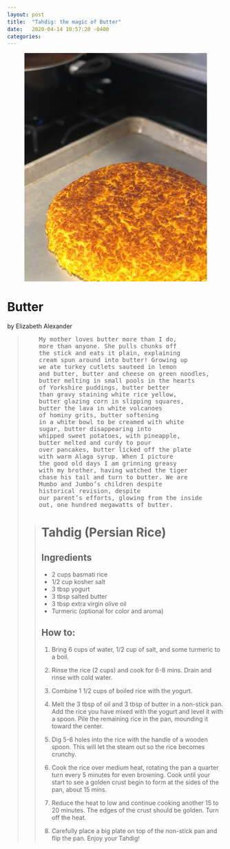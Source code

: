 ```yaml
---
layout: post
title:  "Tahdig: the magic of Butter"
date:   2020-04-14 10:57:20 -0400
categories:
---
```

<figure>
  <img alt="Tahdig or Persian Rice" src="tahdig2.jpg">
</figure>

# Butter

by Elizabeth Alexander

<blockquote cite="https://www.poetryfoundation.org/poems/52416/butter-56d230df0abef">
<pre>
    My mother loves butter more than I do,
    more than anyone. She pulls chunks off
    the stick and eats it plain, explaining
    cream spun around into butter! Growing up
    we ate turkey cutlets sauteed in lemon
    and butter, butter and cheese on green noodles,
    butter melting in small pools in the hearts
    of Yorkshire puddings, butter better
    than gravy staining white rice yellow,
    butter glazing corn in slipping squares,
    butter the lava in white volcanoes
    of hominy grits, butter softening
    in a white bowl to be creamed with white
    sugar, butter disappearing into
    whipped sweet potatoes, with pineapple,
    butter melted and curdy to pour
    over pancakes, butter licked off the plate
    with warm Alaga syrup. When I picture
    the good old days I am grinning greasy
    with my brother, having watched the tiger
    chase his tail and turn to butter. We are
    Mumbo and Jumbo’s children despite   
    historical revision, despite
    our parent’s efforts, glowing from the inside
    out, one hundred megawatts of butter.</pre><blockquote>


# Tahdig (Persian Rice)

## Ingredients

+ 2 cups basmati rice
+ 1/2 cup kosher salt
+ 3 tbsp yogurt
+ 3 tbsp salted butter
+ 3 tbsp extra virgin olive oil
+ Turmeric (optional for color and aroma)

## How to:

1. Bring 6 cups of water, 1/2 cup of salt, and some turmeric to a boil.

2. Rinse the rice (2 cups) and cook for 6-8 mins. Drain and rinse with cold water.

3. Combine 1 1/2 cups of boiled rice with the yogurt.

4. Melt the 3 tbsp of oil and 3 tbsp of butter in a non-stick pan. Add the rice you have mixed with the yogurt and level it with a spoon. Pile the remaining rice in the pan, mounding it toward the center.

5. Dig 5-6 holes into the rice with the handle of a wooden spoon. This will let the steam out so the rice becomes crunchy.

6. Cook the rice over medium heat, rotating the pan a quarter turn every 5 minutes for even browning. Cook until your start to see a golden crust begin to form at the sides of the pan, about 15 mins.

7. Reduce the heat to low and continue cooking another 15 to 20 minutes. The edges of the crust should be golden. Turn off the heat. 

8. Carefully place a big plate on top of the non-stick pan and flip the pan. Enjoy your Tahdig!
